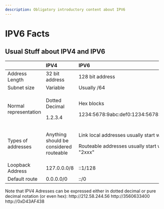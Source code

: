 ```yaml
---
description: Obligatory introductory content about IPV6
---
```


# IPV6 Facts

## Usual Stuff about IPV4 and IPV6

<table>
  <thead>
    <tr>
      <th style="text-align:left"></th>
      <th style="text-align:left">IPV4</th>
      <th style="text-align:left">IPV6</th>
    </tr>
  </thead>
  <tbody>
    <tr>
      <td style="text-align:left">Address Length</td>
      <td style="text-align:left">32 bit address</td>
      <td style="text-align:left">128 bit address</td>
    </tr>
    <tr>
      <td style="text-align:left">Subnet size</td>
      <td style="text-align:left">Variable</td>
      <td style="text-align:left">Usually /64</td>
    </tr>
    <tr>
      <td style="text-align:left">Normal representation</td>
      <td style="text-align:left">
        <p>Dotted Decimal</p>
        <p>1.2.3.4</p>
      </td>
      <td style="text-align:left">
        <p>Hex blocks</p>
        <p>1234:5678:9abc:def0:1234:5678:9abc:def0</p>
      </td>
    </tr>
    <tr>
      <td style="text-align:left">Types of addresses</td>
      <td style="text-align:left">Anything should be considered routeable</td>
      <td style="text-align:left">
        <p>Link local addresses usually start with &quot;fxxx&quot;</p>
        <p>Routeable addresses usually start with &quot;2xxx&quot;</p>
      </td>
    </tr>
    <tr>
      <td style="text-align:left">Loopback Address</td>
      <td style="text-align:left">127.0.0.0/8</td>
      <td style="text-align:left">::1/128</td>
    </tr>
    <tr>
      <td style="text-align:left">Default route</td>
      <td style="text-align:left">0.0.0.0/0</td>
      <td style="text-align:left">::/0</td>
    </tr>
  </tbody>
</table>
Note that IPV4 Adresses can be expressed either in dotted decimal or pure decimal notation (or even hex):  
http://212.58.244.56   
http://3560633400   
http://0xD43AF438  


